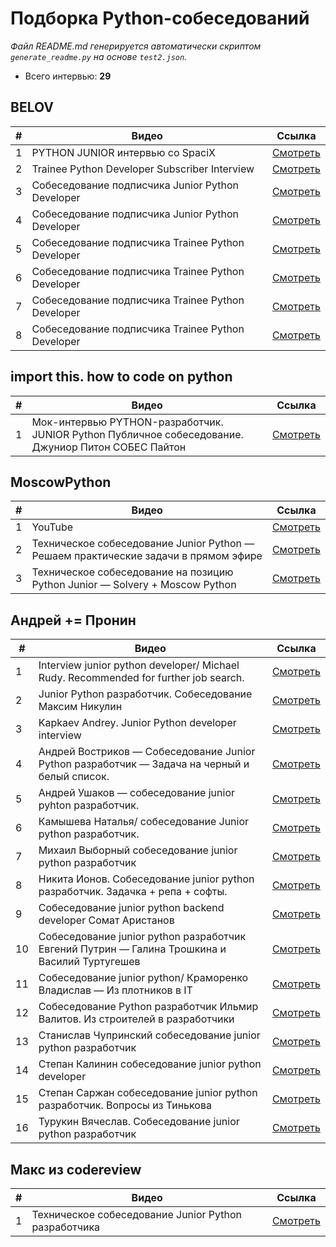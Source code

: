 # Подборка Python-собеседований

_Файл README.md генерируется автоматически скриптом `generate_readme.py` на основе `test2.json`._

- Всего интервью: **29**

## BELOV

| # | Видео | Ссылка |
| - | ----- | ------ |
| 1 | PYTHON JUNIOR интервью со SpaciX | [Смотреть](https://www.youtube.com/watch?v=ua1bD7DfyuA&t=152s) |
| 2 | Trainee Python Developer Subscriber Interview | [Смотреть](https://www.youtube.com/watch?v=wpm8zcjSPY0) |
| 3 | Собеседование подписчика Junior Python Developer | [Смотреть](https://www.youtube.com/watch?v=awVshnV--o0) |
| 4 | Собеседование подписчика Junior Python Developer | [Смотреть](https://www.youtube.com/watch?v=sifkbOB6kDA&t=479s) |
| 5 | Собеседование подписчика Trainee Python Developer | [Смотреть](https://www.youtube.com/watch?v=bBZ5hC6Ok7k) |
| 6 | Собеседование подписчика Trainee Python Developer | [Смотреть](https://www.youtube.com/watch?v=lw3xKYAbIPs) |
| 7 | Собеседование подписчика Trainee Python Developer | [Смотреть](https://www.youtube.com/watch?v=hIepjGgrfPo) |
| 8 | Собеседование подписчика Trainee Python Developer | [Смотреть](https://www.youtube.com/watch?v=HvMXn0lATXo&t=554s) |

## import this. how to code on python

| # | Видео | Ссылка |
| - | ----- | ------ |
| 1 | Мок-интервью PYTHON-разработчик. JUNIOR Python Публичное собеседование. Джуниор Питон СОБЕС Пайтон | [Смотреть](https://www.youtube.com/watch?v=hzG4IqaL410) |

## MoscowPython

| # | Видео | Ссылка |
| - | ----- | ------ |
| 1 | YouTube | [Смотреть](https://www.youtube.com/watch?v=SqHpayljeTc) |
| 2 | Техническое собеседование Junior Python — Решаем практические задачи в прямом эфире | [Смотреть](https://www.youtube.com/watch?v=oZ76c0aWBIo&t=1s) |
| 3 | Техническое собеседование на позицию Python Junior — Solvery + Moscow Python | [Смотреть](https://www.youtube.com/watch?v=TeE0j4RN6fQ) |

## Андрей += Пронин

| # | Видео | Ссылка |
| - | ----- | ------ |
| 1 | Interview junior python developer/ Michael Rudy. Recommended for further job search. | [Смотреть](https://www.youtube.com/watch?v=qjXfcQM9HSI) |
| 2 | Junior Python разработчик. Собеседование Максим Никулин | [Смотреть](https://www.youtube.com/watch?v=6VWd7_962pM) |
| 3 | Kapkaev Andrey. Junior Python developer interview | [Смотреть](https://www.youtube.com/watch?v=o0oBrIOR8a0) |
| 4 | Андрей Востриков — Собеседование Junior Python разработчик — Задача на черный и белый список. | [Смотреть](https://www.youtube.com/watch?v=F3sMamy7vUY&t=2717s) |
| 5 | Андрей Ушаков — собеседование junior pyhton разработчик. | [Смотреть](https://www.youtube.com/watch?v=VeDc_eUnjuU) |
| 6 | Камышева Наталья/ собеседование Junior python разработчик. | [Смотреть](https://www.youtube.com/watch?v=nq3ki32aHWY) |
| 7 | Михаил Выборный собеседование junior python разработчик | [Смотреть](https://www.youtube.com/watch?v=SJxgQFKp2qc&t=1s) |
| 8 | Никита Ионов. Собеседование junior python разработчик. Задачка + репа + софты. | [Смотреть](https://www.youtube.com/watch?v=mGt3sIkaDSk) |
| 9 | Собеседование junior python backend developer Сомат Аристанов | [Смотреть](https://www.youtube.com/watch?v=nPXx1-lcZqI) |
| 10 | Собеседование junior python разработчик Евгений Путрин — Галина Трошкина и Василий Туртугешев | [Смотреть](https://www.youtube.com/watch?v=LqhbhK8ATLk) |
| 11 | Собеседование junior python/ Краморенко Владислав — Из плотников в IT | [Смотреть](https://www.youtube.com/watch?v=cQZ7HkJ_Jk4) |
| 12 | Собеседование Python разработчик Ильмир Валитов. Из строителей в разработчики | [Смотреть](https://www.youtube.com/watch?v=oka2Z05bsuc) |
| 13 | Станислав Чупринский собеседование junior python разработчик | [Смотреть](https://www.youtube.com/watch?v=np9VYg4EsN0) |
| 14 | Степан Калинин собеседование junior python developer | [Смотреть](https://www.youtube.com/watch?v=oB_COeDpNas) |
| 15 | Степан Саржан собеседование junior python разработчик. Вопросы из Тинькова | [Смотреть](https://www.youtube.com/watch?v=RJFYyx3a9a0) |
| 16 | Турукин Вячеслав. Собеседование junior python разработчик | [Смотреть](https://www.youtube.com/watch?v=o9EWhFiyE8E) |

## Макс из codereview

| # | Видео | Ссылка |
| - | ----- | ------ |
| 1 | Техническое собеседование Junior Python разработчика | [Смотреть](https://www.youtube.com/watch?v=0DQ437j3NN8) |

